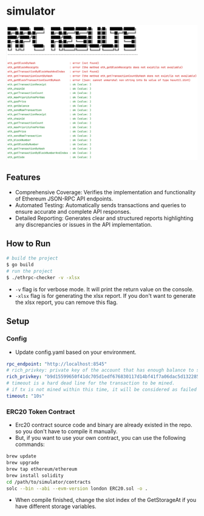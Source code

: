 # simulator

![text_result](imgs/text_result.png)

## Features

- Comprehensive Coverage: Verifies the implementation and functionality of Ethereum JSON-RPC API endpoints.
- Automated Testing: Automatically sends transactions and queries to ensure accurate and complete API responses.
- Detailed Reporting: Generates clear and structured reports highlighting any discrepancies or issues in the API implementation.

## How to Run

```bash
# build the project
$ go build
# run the project 
$ ./ethrpc-checker -v -xlsx
```

- `-v` flag is for verbose mode. It will print the return value on the console.
- `-xlsx` flag is for generating the xlsx report. If you don't want to generate the xlsx report, you can remove this flag.

## Setup 

### Config

- Update config.yaml based on your environment.

```yaml
rpc_endpoint: "http://localhost:8545"
# rich_privkey: private key of the account that has enough balance to send transactions
rich_privkey: "b9d15599650f41dc705d1edf676830117d14bf41f7a06dac5d13228507cff77f" # addr: 0xb14A5cF6D0F5a3B133d3cd3F396f756E091b8f65
# timeout is a hard dead line for the transaction to be mined. 
# if tx is not mined within this time, it will be considered as failed
timeout: "10s"
```

### ERC20 Token Contract

- Erc20 contract source code and binary are already existed in the repo. so you don't have to compile it manually.
- But, if you want to use your own contract, you can use the following commands:

```bash
brew update
brew upgrade
brew tap ethereum/ethereum
brew install solidity
cd /path/to/simulator/contracts
solc --bin --abi --evm-version london ERC20.sol -o .     
```

- When compile finished, change the slot index of the GetStorageAt if you have different storage variables.